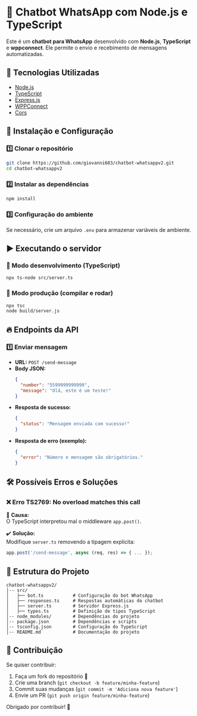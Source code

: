 # 🤖 Chatbot WhatsApp com Node.js e TypeScript

Este é um **chatbot para WhatsApp** desenvolvido com **Node.js**, **TypeScript** e **wppconnect**. Ele permite o envio e recebimento de mensagens automatizadas.

## 📌 Tecnologias Utilizadas

* [Node.js](https://nodejs.org/)
* [TypeScript](https://www.typescriptlang.org/)
* [Express.js](https://expressjs.com/)
* [WPPConnect](https://github.com/wppconnect-team/wppconnect)
* [Cors](https://www.npmjs.com/package/cors)

## 🚀 Instalação e Configuração

### 1️⃣ Clonar o repositório
```sh
git clone https://github.com/giovanni683/chatbot-whatsappv2.git
cd chatbot-whatsappv2
```

### 2️⃣ Instalar as dependências
```sh
npm install
```

### 3️⃣ Configuração do ambiente
Se necessário, crie um arquivo `.env` para armazenar variáveis de ambiente.

## ▶️ Executando o servidor

### 📌 Modo desenvolvimento (TypeScript)
```sh
npx ts-node src/server.ts
```

### 📌 Modo produção (compilar e rodar)
```sh
npx tsc
node build/server.js
```

## 🔥 Endpoints da API

### 1️⃣ Enviar mensagem
* **URL:** `POST /send-message`
* **Body JSON:**
  ```json
  {
    "number": "5599999999999",
    "message": "Olá, este é um teste!"
  }
  ```
* **Resposta de sucesso:**
  ```json
  {
    "status": "Mensagem enviada com sucesso!"
  }
  ```
* **Resposta de erro (exemplo):**
  ```json
  {
    "error": "Número e mensagem são obrigatórios."
  }
  ```

## 🛠 Possíveis Erros e Soluções

### ❌ Erro TS2769: No overload matches this call
📌 **Causa:**  
O TypeScript interpretou mal o middleware `app.post()`.

✔️ **Solução:**  
Modifique `server.ts` removendo a tipagem explícita:
```typescript
app.post('/send-message', async (req, res) => { ... });
```

## 📜 Estrutura do Projeto

```
chatbot-whatsappv2/
│-- src/
│   ├── bot.ts           # Configuração do bot WhatsApp
│   ├── responses.ts     # Respostas automáticas do chatbot
│   ├── server.ts        # Servidor Express.js
│   ├── types.ts         # Definição de tipos TypeScript
│-- node_modules/        # Dependências do projeto
│-- package.json         # Dependências e scripts
│-- tsconfig.json        # Configuração do TypeScript
│-- README.md            # Documentação do projeto
```

## 📌 Contribuição

Se quiser contribuir:
1. Faça um fork do repositório 🍴
2. Crie uma branch (`git checkout -b feature/minha-feature`)
3. Commit suas mudanças (`git commit -m 'Adiciona nova feature'`)
4. Envie um PR (`git push origin feature/minha-feature`)

Obrigado por contribuir! 🙏

